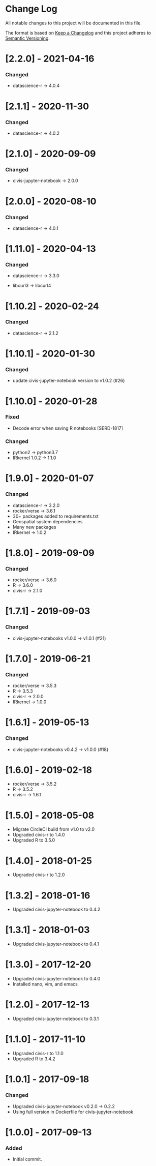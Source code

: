 # Change Log
All notable changes to this project will be documented in this file.

The format is based on [Keep a Changelog](http://keepachangelog.com/)
and this project adheres to [Semantic Versioning](http://semver.org/).

# [2.2.0] - 2021-04-16

### Changed
- datascience-r -> 4.0.4

# [2.1.1] - 2020-11-30

### Changed
- datascience-r -> 4.0.2

# [2.1.0] - 2020-09-09

### Changed
- civis-jupyter-notebook -> 2.0.0

# [2.0.0] - 2020-08-10

### Changed
- datascience-r -> 4.0.1

# [1.11.0] - 2020-04-13

### Changed

- datascience-r -> 3.3.0

- libcurl3 -> libcurl4

# [1.10.2] - 2020-02-24

### Changed

- datascience-r -> 2.1.2

# [1.10.1] - 2020-01-30
### Changed
- update civis-jupyter-notebook version to v1.0.2 (#26)

# [1.10.0] - 2020-01-28

### Fixed

- Decode error when saving R notebooks [SERD-1817]

### Changed

- python2 -> python3.7
- IRkernel 1.0.2 -> 1.1.0

# [1.9.0] - 2020-01-07

### Changed

- datascience-r -> 3.2.0
- rocker/verse -> 3.6.1
- 30+ packages added to requirements.txt
- Geospatial system dependencies
- Many new packages
- IRkernel -> 1.0.2

# [1.8.0] - 2019-09-09

### Changed

- rocker/verse -> 3.6.0
- R -> 3.6.0
- civis-r -> 2.1.0

# [1.7.1] - 2019-09-03
### Changed
- civis-jupyter-notebooks v1.0.0 -> v1.0.1 (#21)

# [1.7.0] - 2019-06-21

### Changed

- rocker/verse -> 3.5.3
- R -> 3.5.3
- civis-r -> 2.0.0
- IRkernel -> 1.0.0

# [1.6.1] - 2019-05-13

### Changed
- civis-jupyter-notebooks v0.4.2 -> v1.0.0 (#18)

# [1.6.0] - 2019-02-18
- rocker/verse -> 3.5.2
- R -> 3.5.2
- civis-r -> 1.6.1

# [1.5.0] - 2018-05-08
- Migrate CircleCI build from v1.0 to v2.0
- Upgraded civis-r to 1.4.0
- Upgraded R to 3.5.0

# [1.4.0] - 2018-01-25
- Upgraded civis-r to 1.2.0

# [1.3.2] - 2018-01-16
- Upgraded civis-jupyter-notebook to 0.4.2

# [1.3.1] - 2018-01-03
- Upgraded civis-jupyter-notebook to 0.4.1

# [1.3.0] - 2017-12-20
- Upgraded civis-jupyter-notebook to 0.4.0
- Installed nano, vim, and emacs

# [1.2.0] - 2017-12-13
- Upgraded civis-jupyter-notebook to 0.3.1

# [1.1.0] - 2017-11-10
- Upgraded civis-r to 1.1.0
- Upgraded R to 3.4.2

# [1.0.1] - 2017-09-18

### Changed
- Upgraded civis-jupyter-notebook v0.2.0 -> 0.2.2
- Using full version in Dockerfile for civis-jupyter-notebook

# [1.0.0] - 2017-09-13

### Added
- Initial commit.

